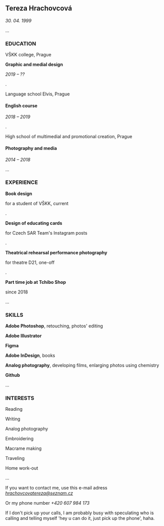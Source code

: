 ## Tereza Hrachovcová

*30. 04. 1999*

...

### EDUCATION
VŠKK college, Prague

**Graphic and medial design**

*2019 – ??*

.

Language school Elvis, Prague
#### English course
*2018 – 2019*

.

High school of multimedial and promotional creation, Prague

#### Photography and media

*2014 – 2018*

...

### EXPERIENCE

**Book design**

for a student of VŠKK, current

.

**Design of educating cards**

for Czech SAR Team's Instagram posts

.

**Theatrical rehearsal performance photography** 

for theatre D21, one-off

.

**Part time job at Tchibo Shop**

since 2018

...

### SKILLS

**Adobe Photoshop**, retouching, photos' editing

**Adobe Illustrator**

**Figma**

**Adobe InDesign**, books

**Analog photography**, developing films, enlarging photos using chemistry

**Github**


...

### INTERESTS

Reading

Writing

Analog photography

Embroidering

Macrame making

Traveling

Home work-out

...

If you want to contact me, use this e-mail adress *hrachovcovatereza@seznam.cz*

Or my phone number *+420 607 984 173*

If I don't pick up your calls, I am probably busy with speculating who is calling and telling myself 'hey u can do it, just pick up the phone', haha.





